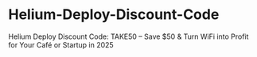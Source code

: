 # Helium-Deploy-Discount-Code
Helium Deploy Discount Code: TAKE50 – Save $50 &amp; Turn WiFi into Profit for Your Café or Startup in 2025
